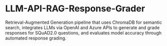 # LLM-API-RAG-Response-Grader
Retrieval-Augmented Generation pipeline that uses ChromaDB for semantic search, integrates LLMs via OpenAI and Azure APIs to generate and grade responses for SQuAD2.0 questions, and evaluates model accuracy through automated response grading.
